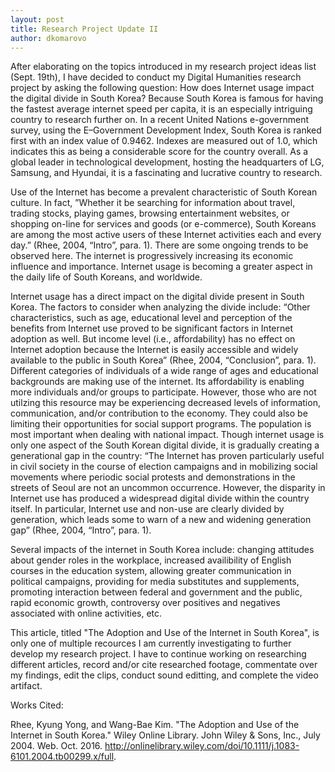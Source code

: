 ```yaml
---
layout: post
title: Research Project Update II 
author: dkomarovo
---
```


After elaborating on the topics introduced in my research project ideas list (Sept. 19th), I have decided to conduct my Digital Humanities research project by asking the following question: How does Internet usage impact the digital divide in South Korea? Because South Korea is famous for having the fastest average internet speed per capita, it is an especially intriguing country to research further on.  In a recent United Nations e-government survey, using the E–Government Development Index, South Korea is ranked first with an index value of 0.9462. Indexes are measured out of 1.0, which indicates this as being a considerable score for the country overall. As a global leader in technological development, hosting the headquarters of LG, Samsung, and Hyundai, it is a fascinating and lucrative country to research.
 
Use of the Internet has become a prevalent characteristic of South Korean culture. In fact, ”Whether it be searching for information about travel, trading stocks, playing games, browsing entertainment websites, or shopping on-line for services and goods (or e-commerce), South Koreans are among the most active users of these Internet activities each and every day.” (Rhee, 2004, “Intro”, para. 1). There are some ongoing trends to be observed here. The internet is progressively increasing its economic influence and importance. Internet usage is becoming a greater aspect  in the daily life of South Koreans, and worldwide.

Internet usage has a direct impact on the digital divide present in South Korea. The factors to consider when analyzing the divide include: “Other characteristics, such as age, educational level and perception of the benefits from Internet use proved to be significant factors in Internet adoption as well. But income level (i.e., affordability) has no effect on Internet adoption because the Internet is easily accessible and widely available to the public in South Korea” (Rhee, 2004, “Conclusion”, para. 1). Different categories of individuals of a wide range of ages and educational backgrounds are making use of the internet. Its affordability is enabling more individuals and/or groups to participate. However, those who are not utilzing this resource may be experiencing decreased levels of information, communication, and/or contribution to the economy. They could also be limiting their opportunities for social support programs. The population is most important when dealing with national impact. Though internet usage is only one aspect of the South Korean digital divide, it is gradually creating a generational gap in the country: “The Internet has proven particularly useful in civil society in the course of election campaigns and in mobilizing social movements where periodic social protests and demonstrations in the streets of Seoul are not an uncommon occurrence. However, the disparity in Internet use has produced a widespread digital divide within the country itself. In particular, Internet use and non-use are clearly divided by generation, which leads some to warn of a new and widening generation gap” (Rhee, 2004, “Intro”, para. 1).

Several impacts of the internet in South Korea include: changing attitudes about gender roles in the workplace, increased availibility of English courses in the education system, allowing greater communication in political campaigns, providing for media substitutes and supplements, promoting interaction between federal and  government and the public, rapid economic growth, controversy over positives and negatives associated with online activities, etc.

This article, titled "The Adoption and Use of the Internet in South Korea", is only one of multiple recources I am currently investigating to further develop my research project. I have to continue working on researching different articles, record and/or cite researched footage, commentate over my findings, edit the clips, conduct sound editting, and complete the video artifact.

Works Cited:

Rhee, Kyung Yong, and Wang-Bae Kim. "The Adoption and Use of the Internet in South Korea." Wiley Online Library. John Wiley & Sons, Inc., July 2004. Web. Oct. 2016. <http://onlinelibrary.wiley.com/doi/10.1111/j.1083-6101.2004.tb00299.x/full>.
